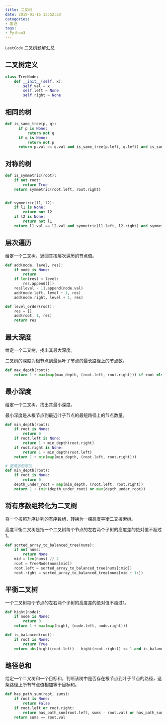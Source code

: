 ```yaml
---
title: 二叉树
date: 2019-01-15 13:52:53
categories:
- 笔记
tags:
- Python3
---
```


`LeetCode` 二叉树题解汇总

<!-- more -->

<!-- toc -->

## 二叉树定义

```python
class TreeNode:
    def __init__(self, x):
        self.val = x
        self.left = None
        self.right = None
```

## 相同的树

```python
def is_same_tree(p, q):
      if p is None:
          return not q
      if q is None:
          return not p
      return p.val == q.val and is_same_tree(p.left, q.left) and is_same_tree(p.right, q.right)

```

## 对称的树

```python
def is_symmetric(root):
    if not root:
        return True
    return symmetric(root.left, root.right)


def symmetric(l1, l2):
    if l1 is None:
        return not l2
    if l2 is None:
        return not l1
    return l1.val == l2.val and symmetric(l1.left, l2.right) and symmetric(l1.right, l2.left)

```

## 层次遍历

给定一个二叉树，返回其按层次遍历的节点值。

```python
def add(node, level, res):
    if node is None:
        return
    if len(res) < level:
        res.append([])
    res[level - 1].append(node.val)
    add(node.left, level + 1, res)
    add(node.right, level + 1, res)

def level_order(root):
    res = []
    add(root, 1, res)
    return res

```

## 最大深度

给定一个二叉树，找出其最大深度。

二叉树的深度为根节点到最远叶子节点的最长路径上的节点数。

```python
def max_depth(root):
    return 1 + max(map(max_depth, (root.left, root.right))) if root else 0

```

## 最小深度

给定一个二叉树，找出其最小深度。

最小深度是从根节点到最近叶子节点的最短路径上的节点数量。

```python
def min_depth(root):
    if root is None:
        return 0
    if root.left is None:
        return 1 + min_depth(root.right)
    if root.right is None:
        return 1 + min_depth(root.left)
    return 1 + min(map(min_depth, (root.left, root.right)))

# 更简洁的写法
def min_depth(root):
    if root is None:
        return 0
    depth_under_root = map(min_depth, (root.left, root.right))
    return 1 + (min(depth_under_root) or max(depth_under_root))

```

## 将有序数组转化为二叉树

将一个按照升序排列的有序数组，转换为一棵高度平衡二叉搜索树。

高度平衡二叉树是指一个二叉树每个节点的左右两个子树的高度差的绝对值不超过1。

```python
def sorted_array_to_balanced_tree(nums):
    if not nums:
        return None
    mid = len(nums) // 2
    root = TreeNode(nums[mid])
    root.left = sorted_array_to_balanced_tree(nums[:mid])
    root.right = sorted_array_to_balanced_tree(nums[mid + 1:])

```

## 平衡二叉树

一个二叉树每个节点的左右两个子树的高度差的绝对值不超过1。

```python
def hight(node):
    if node is None:
        return 0
    return 1 + max(map(hight, (node.left, node.right)))

def is_balanced(root):
    if root is None:
        return True
    return abs(hight(root.left) - hight(root.right)) <= 1 and is_balanced(root.left) and is_balanced(root.right)

```

## 路径总和

给定一个二叉树和一个目标和，判断该树中是否存在根节点到叶子节点的路径，这条路径上所有节点值相加等于目标和。

```python
def has_path_sum(root, sums):
    if root is None:
        return False
    if root.left or root.right:
        return has_path_sum(root.left, sums - root.val) or has_path_sum(root.right, sums - root.val)
    return sums == root.val

```
